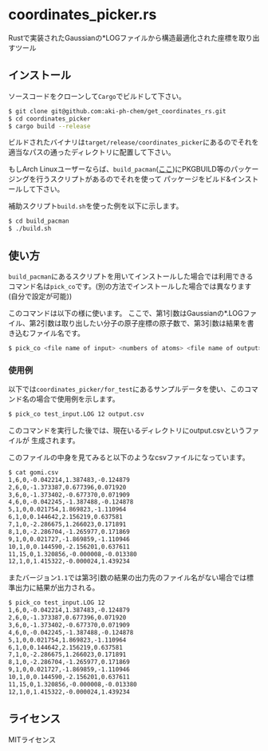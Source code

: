 # coordinates_picker.rs

Rustで実装されたGaussianの\*LOGファイルから構造最適化された座標を取り出すツール

## インストール

ソースコードをクローンして`Cargo`でビルドして下さい。

```bash
$ git clone git@github.com:aki-ph-chem/get_coordinates_rs.git
$ cd coordinates_picker
$ cargo build --release
```

ビルドされたバイナリは`target/release/coordinates_picker`にあるのでそれを適当なパスの通ったディレクトリに配置して下さい。

もしArch Linuxユーザーならば、`build_pacman`([ここ](./build_pacman))にPKGBUILD等のパッケージングを行うスクリプトがあるのでそれを使って
パッケージをビルド&インストールして下さい。

補助スクリプト`build.sh`を使った例を以下に示します。

```bash
$ cd build_pacman 
$ ./build.sh
```

## 使い方

`build_pacman`にあるスクリプトを用いてインストールした場合では利用できるコマンド名は`pick_co`です。(別の方法でインストールした場合では異なります(自分で設定が可能))

このコマンドは以下の様に使います。
ここで、第1引数はGaussianの\*.LOGファイル、第2引数は取り出したい分子の原子座標の原子数で、第3引数は結果を書き込むファイル名です。

```bash
$ pick_co <file name of input> <numbers of atoms> <file name of output>
```

### 使用例

以下では`coordinates_picker/for_test`にあるサンプルデータを使い、このコマンド名の場合で使用例を示します。

```bash
$ pick_co test_input.LOG 12 output.csv 
```

このコマンドを実行した後では、現在いるディレクトリにoutput.csvというファイルが
生成されます。

このファイルの中身を見てみると以下のようなcsvファイルになっています。

```bash
$ cat gomi.csv
1,6,0,-0.042214,1.387483,-0.124879
2,6,0,-1.373387,0.677396,0.071920
3,6,0,-1.373402,-0.677370,0.071909
4,6,0,-0.042245,-1.387488,-0.124878
5,1,0,0.021754,1.869823,-1.110964
6,1,0,0.144642,2.156219,0.637581
7,1,0,-2.286675,1.266023,0.171891
8,1,0,-2.286704,-1.265977,0.171869
9,1,0,0.021727,-1.869859,-1.110946
10,1,0,0.144590,-2.156201,0.637611
11,15,0,1.320856,-0.000008,-0.013380
12,1,0,1.415322,-0.000024,1.439234
```

またバージョン`1.1`では第3引数の結果の出力先のファイル名がない場合では標準出力に結果が出力される。

```bash
$ pick_co test_input.LOG 12
1,6,0,-0.042214,1.387483,-0.124879
2,6,0,-1.373387,0.677396,0.071920
3,6,0,-1.373402,-0.677370,0.071909
4,6,0,-0.042245,-1.387488,-0.124878
5,1,0,0.021754,1.869823,-1.110964
6,1,0,0.144642,2.156219,0.637581
7,1,0,-2.286675,1.266023,0.171891
8,1,0,-2.286704,-1.265977,0.171869
9,1,0,0.021727,-1.869859,-1.110946
10,1,0,0.144590,-2.156201,0.637611
11,15,0,1.320856,-0.000008,-0.013380
12,1,0,1.415322,-0.000024,1.439234
```
## ライセンス

MITライセンス

